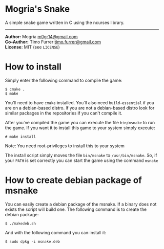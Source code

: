 # Mogria's Snake

A simple snake game written in C using the ncurses library.

***

**Author:**  Mogria <m0gr14@gmail.com><br />
**Co-Author:**  Timo Furrer <timo.furrer@gmail.com><br />
**License:** MIT (see `LICENSE`)

# How to install

Simply enter the following command to compile the game:

    $ cmake .
    $ make

You'll need to have `cmake` installed. You'll also need `build-essential` if you are on a debian-based distro. If you are not a debian-based distro look for similar packages in the repositories if you can't compile it.

After you've compiled the game you can execute the file `bin/msnake` to run the game.
If you want it to install this game to your system simply execute:

    # make install

Note: You need root-privileges to install this to your system

The install script simply moves the file `bin/msnake` to `/usr/bin/msnake`.
So, if your `PATH` is set correctly you can start the game using the command `msnake`

# How to create debian package of msnake

You can easily create a debian package of the msnake. If a binary does not exists the script will build one.
The following command is to create the debian package:

    $ ./makedeb.sh

And with the following command you can install it:

    $ sudo dpkg -i msnake.deb

